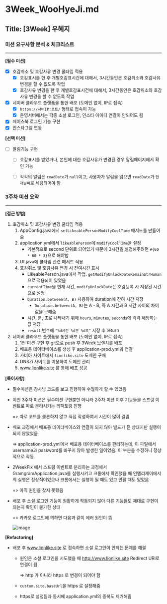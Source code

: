 # 3Week_WooHyeJi.md

## Title: [3Week] 우혜지

### 미션 요구사항 분석 & 체크리스트

---
**[필수 미션]**
- [x] 호감취소 및 호감사유 변경 쿨타임 적용
  - [x] 호감표시를 한 후 개별호감표시건에 대해서, 3시간동안은 호감취소와 호감사유 변경을 할 수 없도록 작업
  - [x] 호감사유 변경을 한 후 개별호감표시건에 대해서, 3시간동안은 호감취소와 호감사유 변경을 할 수 없도록 작업
- [x] 네이버 클라우드 플랫폼을 통한 배포 (도메인 없이, IP로 접속)
  - [x] `https://서버IP:포트/` 형태로 접속이 가능
  - [x] 운영서버에서는 각종 소셜 로그인, 인스타 아이디 연결이 안되어도 됨
- [x] 페이스북 로그인 기능 구현
- [x] 인스타그램 연동

**[선택 미션]**
- [ ] 알림기능 구현
  - [ ] 호감표시를 받았거나, 본인에 대한 호감사유가 변경된 경우 알림페이지에서 확인 가능
  - [ ] 각각의 알림은 `readDate`가 `null`이고, 사용자가 알림을 읽으면 `readDate`가 `현재날짜`로 세팅되어야 함



### 3주차 미션 요약

---

**[접근 방법]**
1. 호감취소 및 호감사유 변경 쿨타임 적용
    1) AppConfig.java에서 `setLikeablePersonModifyCoolTime` 메서드를 만들어줌
   2) application.yml에서 `likeablePerson`에 `modifyCoolTime`을 설정
      - 기본적으로 second 단위로 되어있기 때문에 3시간을 설정해주려면 `#{60 * 60 * 3}`으로 해야함
   3) Ut.java에 쿨타임 관련 메서드 적용
   4) 호감취소 및 호감사유 변경 시 잔여시간 표시
      - LikeablePerson.java에서 작업. `getModifyUnlockDateRemainStrHuman`으로 적용되어 있었음
      - `currentTime`을 현재 시간, `modifyUnlockDate`는 호감등록 시 저장된 시간으로 설정
      - `Duration.between(A, B)` 사용하여 duration에 잔여 시간 저장
        - `Duration.between(A, B)`는 A - B, 즉 A 시간과 B 시간 사이의 차이값을 구해줌
      - 시간, 분, 초로 나타내기 위해 `hours`, `minutes`, `seconds`에 각각 해당하는 값 저장
      - `result` 변수에 `"%d시간 %d분 %d초"` 저장 후 return
2. 네이버 클라우드 플랫폼을 통한 배포 (도메인 없이, IP로 접속)
   1) 1번 미션 구현 후 git으로 push 후 3Week 브랜치를 배포
   2) 배포용 데이터베이스를 생성 후 application-prod.yml과 연결
   3) 가비아 사이트에서 `lionlike.site` 도메인 구매
   4) DNSZi 사이트를 이용하여 도메인 관리
   5) www.lionlike.site 를 통해 배포 성공


**[특이사항]**
- 필수미션은 강사님 코드를 보고 진행하여 수월하게 할 수 있었음
- 이번 3주차 미션은 필수미션 구현뿐만 아니라 2주차 미션 이후 기능들을 스프링 이벤트로 따로 분리시키는 리팩토링 진행 
  
  => 따로 코드를 클론하지 않고 직접 작성하여서 시간이 많이 걸림
- 배포 과정에서 배포용 데이터베이스와 연결이 되지 않아 빌드가 된 상태지만 실행이 되지 않았었음
  
  => application-prod.yml에서 배포용 데이터베이스를 관리하는데, 이 파일에서 username과 password를 바꾸지 않아 발생한 일이었음. 이 부분을 수정하니 정상적으로 작동
- 2WeekFix 에서 스프링 이벤트로 분리하는 과정에서 GramgramApplication.java를 실행시키고 크롬에서 확인했을 때 인텔리제이에서의 실행은 정상적이었으나 크롬에서는 실행이 될 때도 있고 안될 때도 있었음 

  => 아직 원인을 찾지 못했음
- 배포 후 소셜 로그인 기능이 원활하게 작동되지 않아 다른 기능들도 제대로 구현이 되는지 확인이 불가한 상태

  => 카카오 로그인에 의하면 다음과 같이 에러 원인이 뜸

    ![image](https://user-images.githubusercontent.com/118504257/236112785-03fa2865-71e8-4e11-9c9d-018f24d3e094.png)

**[Refactoring]**
- 배포 후 www.lionlike.site 로 접속하면 소셜 로그인이 안되는 문제를 해결
  - 원인은 소셜 로그인을 시도했을 때 http://www.lionlike.site Redirect URI로 연결이 됨

    => http 가 아니라 https 로 변경이 되어야 함
  - `custom.site.baseUrl`을 https 로 설정해줌
  - https로 설정됨과 동시에 application.yml의 중복도 제거해줌